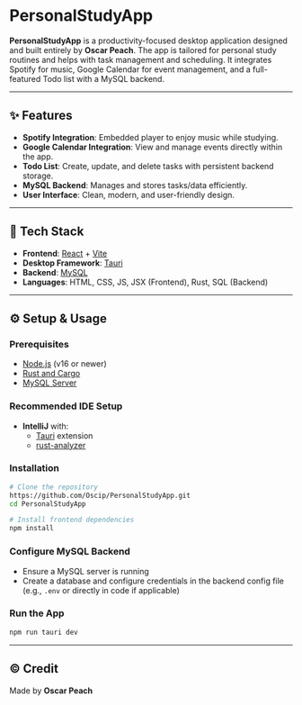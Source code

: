 # PersonalStudyApp

**PersonalStudyApp** is a productivity-focused desktop application designed and built entirely by **Oscar Peach**. The app is tailored for personal study routines and helps with task management and scheduling. It integrates Spotify for music, Google Calendar for event management, and a full-featured Todo list with a MySQL backend.

---

## ✨ Features

- **Spotify Integration**: Embedded player to enjoy music while studying.
- **Google Calendar Integration**: View and manage events directly within the app.
- **Todo List**: Create, update, and delete tasks with persistent backend storage.
- **MySQL Backend**: Manages and stores tasks/data efficiently.
- **User Interface**: Clean, modern, and user-friendly design.

---

## 🧰 Tech Stack

- **Frontend**: [React](https://reactjs.org/) + [Vite](https://vitejs.dev/)
- **Desktop Framework**: [Tauri](https://tauri.app/)
- **Backend**: [MySQL](https://www.mysql.com/)
- **Languages**: HTML, CSS, JS, JSX (Frontend), Rust, SQL (Backend)

---

## ⚙️ Setup & Usage

### Prerequisites

- [Node.js](https://nodejs.org/) (v16 or newer)
- [Rust and Cargo](https://rustup.rs)
- [MySQL Server](https://www.mysql.com/)

### Recommended IDE Setup

- **IntelliJ** with:
  - [Tauri](https://marketplace.visualstudio.com/items?itemName=tauri-apps.tauri-vscode) extension
  - [rust-analyzer](https://marketplace.visualstudio.com/items?itemName=rust-lang.rust-analyzer)

### Installation

```bash
# Clone the repository
https://github.com/Oscip/PersonalStudyApp.git
cd PersonalStudyApp

# Install frontend dependencies
npm install
```

### Configure MySQL Backend

- Ensure a MySQL server is running
- Create a database and configure credentials in the backend config file (e.g., `.env` or directly in code if applicable)

### Run the App

```bash
npm run tauri dev
```

---

## © Credit

Made by **Oscar Peach**
